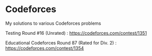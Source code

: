 # Codeforces
My solutions to various Codeforces problems

Testing Round #16 (Unrated) : https://codeforces.com/contest/1351

Educational Codeforces Round 87 (Rated for Div. 2) : https://codeforces.com/contest/1354

